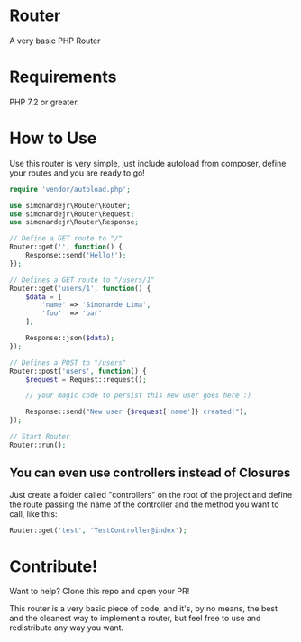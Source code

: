 # Router
A very basic PHP Router

# Requirements
PHP 7.2 or greater.

# How to Use
Use this router is very simple, just include autoload from composer, define your routes and you are ready to go!

```php
require 'vendor/autoload.php';

use simonardejr\Router\Router;
use simonardejr\Router\Request;
use simonardejr\Router\Response;

// Define a GET route to "/"
Router::get('', function() {
    Response::send('Hello!');
});

// Defines a GET route to "/users/1"
Router::get('users/1', function() {
    $data = [
        'name' => 'Simonarde Lima',
        'foo'  => 'bar'
    ];

    Response::json($data);
});

// Defines a POST to "/users"
Router::post('users', function() {
    $request = Request::request();

    // your magic code to persist this new user goes here :)

    Response::send("New user {$request['name']} created!");
});

// Start Router
Router::run();
```

## You can even use controllers instead of Closures
Just create a folder called "controllers" on the root of the project and define the route passing the name of the controller and the method you want to call, like this:
```php
Router::get('test', 'TestController@index');
```

# Contribute!
Want to help? Clone this repo and open your PR!

This router is a very basic piece of code, and it's, by no means, the best and the cleanest way to implement a router, but feel free to use and redistribute any way you want.